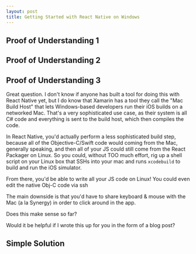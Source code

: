 ```yaml
---
layout: post
title: Getting Started with React Native on Windows
---
```


## Proof of Understanding 1
## Proof of Understanding 2
## Proof of Understanding 3

Great question. I don't know if anyone has built a tool for doing this with React Native yet, but I do know that Xamarin has a tool they call the "Mac Build Host" that lets Windows-based developers run their iOS builds on a networked Mac. That's a very sophisticated use case, as their system is all C# code and everything is sent to the build host, which then compiles the code.

In React Native, you'd actually perform a less sophisticated build step, because all of the Objective-C/Swift code would coming from the Mac, generally speaking, and then all of your JS could still come from the React Packager on Linux. So you could, without TOO much effort, rig up a shell script on your Linux box that SSHs into your mac and runs `xcodebuild` to build and run the iOS simulator. 

From there, you'd be able to write all your JS code on Linux! You could even edit the native Obj-C code via ssh

The main downside is that you'd have to share keyboard & mouse with the Mac (a la Synergy) in order to click around in the app.

Does this make sense so far? 

Would it be helpful if I wrote this up for you in the form of a blog post?

## Simple Solution
